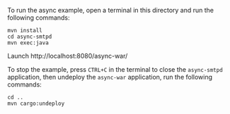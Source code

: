To run the async example, open a terminal in this directory and run the following commands:
```
mvn install
cd async-smtpd
mvn exec:java
```
Launch http://localhost:8080/async-war/

To stop the example, press `CTRL+C` in the terminal to close the `async-smtpd` application, then undeploy the `async-war` application, run the following commands:
```
cd ..
mvn cargo:undeploy
```